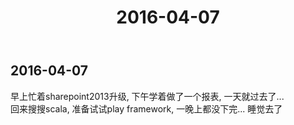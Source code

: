 ﻿---
layout: post
title: 2016-04-07
category: Blog
tags: blog
keywords:
description:
---
## 2016-04-07  

早上忙着sharepoint2013升级, 下午学着做了一个报表, 一天就过去了...  
回来搜搜scala, 准备试试play framework, 一晚上都没下完... 睡觉去了
